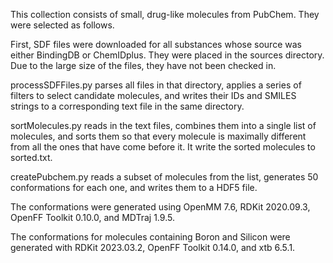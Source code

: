 This collection consists of small, drug-like molecules from PubChem.  They were selected as follows.

First, SDF files were downloaded for all substances whose source was either BindingDB or ChemIDplus.  They were placed in the sources directory.  Due to the large size of the files, they have not been checked in.

processSDFFiles.py parses all files in that directory, applies a series of filters to select candidate molecules, and writes their IDs and SMILES strings to a corresponding text file in the same directory.

sortMolecules.py reads in the text files, combines them into a single list of molecules, and sorts them so that every molecule is maximally different from all the ones that have come before it.  It write the sorted molecules to sorted.txt.

createPubchem.py reads a subset of molecules from the list, generates 50 conformations for each one, and writes them to a HDF5 file.

The conformations were generated using OpenMM 7.6, RDKit 2020.09.3, OpenFF Toolkit 0.10.0, and MDTraj 1.9.5.

The conformations for molecules containing Boron and Silicon were generated with RDKit 2023.03.2, OpenFF Toolkit 0.14.0, and xtb 6.5.1.